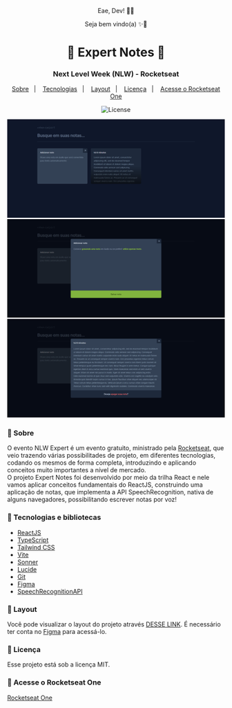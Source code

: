<p align="center">Eae, Dev! 👊🏾</p>
<p align="center">Seja bem vindo(a) ✨🚀</p>

<h1 align="center">📝 Expert Notes 📝</h1>
<h3 align="center">Next Level Week (NLW) - Rocketseat</h3>

<p align="center">
  <a href="#-sobre">Sobre</a>&nbsp;&nbsp;&nbsp;|&nbsp;&nbsp;&nbsp;
  <a href="#-tecnologias">Tecnologias</a>&nbsp;&nbsp;&nbsp;|&nbsp;&nbsp;&nbsp;
  <a href="#-layout">Layout</a>&nbsp;&nbsp;&nbsp;|&nbsp;&nbsp;&nbsp;
  <a href="#-licença">Licença</a>&nbsp;&nbsp;&nbsp;|&nbsp;&nbsp;&nbsp;
  <a href="#-acesse-o-rocketseat-one">Acesse o Rocketseat One</a>
</p>

<p align="center">
  <img alt="License" src="https://img.shields.io/static/v1?label=license&message=MIT&color=49AA26&labelColor=000000">
</p>

![Preview da aplicação](./src/assets/preview_web.png)
![Preview da aplicação](./src/assets/preview_web_nova_nota.png)
![Preview da aplicação](./src/assets/preview_web_remover_nota.png)

<h3>📌 Sobre</h3> 

O evento NLW Expert é um evento gratuito, ministrado pela [Rocketseat](https://www.rocketseat.com.br/), que veio trazendo várias possibilitades de projeto, em diferentes tecnologias, codando os mesmos de forma completa, introduzindo e aplicando conceitos muito importantes a nível de mercado. <br>
O projeto Expert Notes foi desenvolvido por meio da trilha React e nele vamos aplicar conceitos fundamentais do ReactJS, construindo uma aplicação de notas, que implementa a API SpeechRecognition, nativa de alguns navegadores, possibilitando escrever notas por voz!

<h3>📌 Tecnologias e bibliotecas</h3> 

- [ReactJS](https://pt-br.react.dev/)
- [TypeScript](https://www.typescriptlang.org/)
- [Tailwind CSS](https://tailwindcss.com/)
- [Vite](https://vitejs.dev/)
- [Sonner](https://sonner.emilkowal.ski/)
- [Lucide](https://lucide.dev/) 
- [Git](https://git-scm.com/)
- [Figma](https://figma.com)
- [SpeechRecognitionAPI](https://developer.mozilla.org/en-US/docs/Web/API/SpeechRecognition)

<h3>📌 Layout</h3>

Você pode visualizar o layout do projeto através [DESSE LINK](https://www.figma.com/community/file/1336456128647909148). É necessário ter conta no [Figma](https://figma.com) para acessá-lo.

<h3>📌 Licença</h3>

Esse projeto está sob a licença MIT.

<h3>📌 Acesse o Rocketseat One</h3>

[Rocketseat One](https://app.rocketseat.com.br/cart/rocketseat-one?referral=willian-moreno&utm_source=platform&utm_medium=organic&utm_campaign=venda&utm_term=mgm&utm_content=indication-lp_one)
